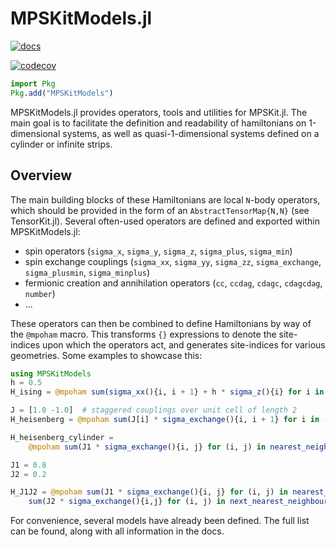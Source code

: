 # MPSKitModels.jl


[![docs][docs-dev-img]][docs-dev-url]

[docs-dev-img]: https://img.shields.io/badge/docs-dev-blue.svg
[docs-dev-url]: https://maartenvd.github.io/MPSKitModels.jl/dev/

[![codecov](https://codecov.io/gh/maartenvd/MPSKitModels.jl/branch/master/graph/badge.svg?token=MDGR0SONEI)](https://codecov.io/gh/maartenvd/MPSKitModels.jl)


```julia
import Pkg
Pkg.add("MPSKitModels")
```

MPSKitModels.jl provides operators, tools and utilities for MPSKit.jl.
The main goal is to facilitate the definition and readability of hamiltonians on 1-dimensional systems, as well as quasi-1-dimensional systems defined on a cylinder or infinite strips.

## Overview

The main building blocks of these Hamiltonians are local ``N``-body operators, which should be provided in the form of an ``AbstractTensorMap{N,N}`` (see TensorKit.jl).
Several often-used operators are defined and exported within MPSKitModels.jl:

* spin operators (`sigma_x`, `sigma_y`, `sigma_z`, `sigma_plus`, `sigma_min`)
* spin exchange couplings (`sigma_xx`, `sigma_yy`, `sigma_zz`, `sigma_exchange`, `sigma_plusmin`, `sigma_minplus`)
* fermionic creation and annihilation operators (`cc`, `ccdag`, `cdagc`, `cdagcdag`, `number`)
* ...

These operators can then be combined to define Hamiltonians by way of the ``@mpoham`` macro.
This transforms ``{}`` expressions to denote the site-indices upon which the operators act, and generates site-indices for various geometries.
Some examples to showcase this:

```julia
using MPSKitModels
h = 0.5
H_ising = @mpoham sum(sigma_xx(){i, i + 1} + h * sigma_z(){i} for i in -Inf:Inf)

J = [1.0 -1.0]  # staggered couplings over unit cell of length 2
H_heisenberg = @mpoham sum(J[i] * sigma_exchange(){i, i + 1} for i in -Inf:2:Inf)

H_heisenberg_cylinder =
    @mpoham sum(J1 * sigma_exchange(){i, j} for (i, j) in nearest_neighbours(InfiniteCylinder(3)))

J1 = 0.8
J2 = 0.2

H_J1J2 = @mpoham sum(J1 * sigma_exchange(){i, j} for (i, j) in nearest_neighbours(InfiniteCylinder(4))) +
    sum(J2 * sigma_exchange(){i,j} for (i, j) in next_nearest_neighbours(InfiniteCylinder(4)))
```

For convenience, several models have already been defined. The full list can be found, along with all information in the docs.
